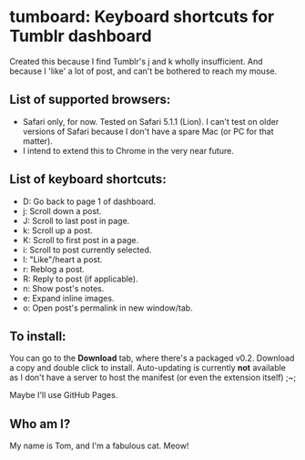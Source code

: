 tumboard: Keyboard shortcuts for Tumblr dashboard
=================================================
Created this because I find Tumblr's j and k wholly insufficient.
And because I 'like' a lot of post, and can't be bothered to reach
my mouse.

List of supported browsers:
---------------------------
 * Safari only, for now. Tested on Safari 5.1.1 (Lion). I can't
test on older versions of Safari because I don't have a spare
Mac (or PC for that matter).
 * I intend to extend this to Chrome in the very near future.

List of keyboard shortcuts:
---------------------------
 * D: Go back to page 1 of dashboard. 
 * j: Scroll down a post.
 * J: Scroll to last post in page.
 * k: Scroll up a post.
 * K: Scroll to first post in a page.
 * i: Scroll to post currently selected.
 * l: "Like"/heart a post.
 * r: Reblog a post.
 * R: Reply to post (if applicable).
 * n: Show post's notes.
 * e: Expand inline images.
 * o: Open post's permalink in new window/tab.

To install:
-----------
You can go to the __Download__ tab, where there's a packaged v0.2.
Download a copy and double click to install. Auto-updating is currently
__not__ available as I don't have a server to host the manifest
(or even the extension itself) ;~;

Maybe I'll use GitHub Pages.

Who am I?
---------
My name is Tom, and I'm a fabulous cat. Meow!
